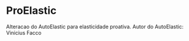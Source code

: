 ProElastic
===========

Alteracao do AutoElastic para elasticidade proativa.
Autor do AutoElastic: Vinicius Facco

